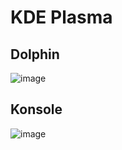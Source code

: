# KDE Plasma

## Dolphin
![image](https://user-images.githubusercontent.com/9096064/167322300-42154a25-cd57-45a4-b4db-f192ba6faddc.png)

## Konsole

![image](https://user-images.githubusercontent.com/9096064/167322343-13ff52a3-5c20-4df6-be5c-7bf886cbbed6.png)
